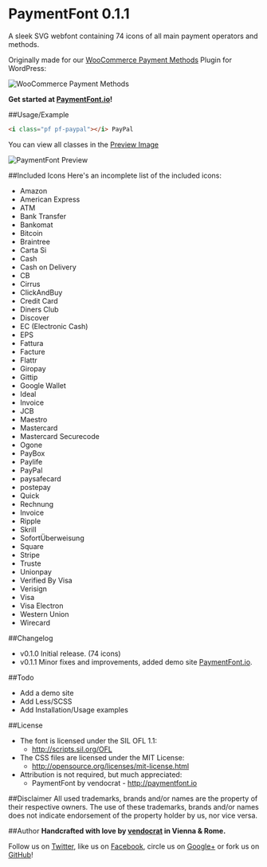 PaymentFont 0.1.1
=================

A sleek SVG webfont containing 74 icons of all main payment operators and methods.

Originally made for our [WooCommerce Payment Methods](https://wordpress.org/plugins/woocommerce-payment-methods/) Plugin for WordPress:

![WooCommerce Payment Methods](https://github.com/vendocrat/WooCommerce-Payment-Methods/blob/master/screenshot-1.png)

**Get started at [PaymentFont.io](http://paymentfont.io)!**

##Usage/Example

```html
<i class="pf pf-paypal"></i> PayPal
```

You can view all classes in the [Preview Image](https://github.com/vendocrat/PaymentFont/blob/master/preview.png)

![PaymentFont Preview](https://github.com/vendocrat/PaymentFont/blob/master/preview.png)

##Included Icons
Here's an incomplete list of the included icons:

* Amazon
* American Express
* ATM
* Bank Transfer
* Bankomat
* Bitcoin
* Braintree
* Carta Si
* Cash
* Cash on Delivery
* CB
* Cirrus
* ClickAndBuy
* Credit Card
* Diners Club
* Discover
* EC (Electronic Cash)
* EPS
* Fattura
* Facture
* Flattr
* Giropay
* Gittip
* Google Wallet
* Ideal
* Invoice
* JCB
* Maestro
* Mastercard
* Mastercard Securecode
* Ogone
* PayBox
* Paylife
* PayPal
* paysafecard
* postepay
* Quick
* Rechnung
* Invoice
* Ripple
* Skrill
* SofortÜberweisung
* Square
* Stripe
* Truste
* Unionpay
* Verified By Visa
* Verisign
* Visa
* Visa Electron
* Western Union
* Wirecard

##Changelog
- v0.1.0 Initial release. (74 icons)
- v0.1.1 Minor fixes and improvements, added demo site [PaymentFont.io](http://paymentfont.io).

##Todo
- Add a demo site
- Add Less/SCSS
- Add Installation/Usage examples

##License
- The font is licensed under the SIL OFL 1.1:
  - http://scripts.sil.org/OFL
- The CSS files are licensed under the MIT License:
  - http://opensource.org/licenses/mit-license.html
- Attribution is not required, but much appreciated:
  - PaymentFont by vendocrat - http://paymentfont.io

##Disclaimer
All used trademarks, brands and/or names are the property of their respective owners.
The use of these trademarks, brands and/or names does not indicate endorsement of the property holder by us, nor vice versa.

##Author
**Handcrafted with love by [vendocrat](http://vendocr.at/) in Vienna &amp; Rome.**

Follow us on [Twitter](https://twitter.com/vendocrat), like us on [Facebook](https://www.facebook.com/vendocrat), circle us on [Google+](https://plus.google.com/+vendocrat) or fork us on [GitHub](https://github.com/vendocrat)!